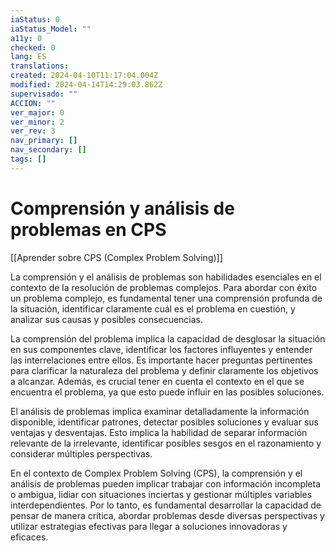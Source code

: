 ```yaml
---
iaStatus: 0
iaStatus_Model: ""
a11y: 0
checked: 0
lang: ES
translations: 
created: 2024-04-10T11:17:04.004Z
modified: 2024-04-14T14:29:03.862Z
supervisado: ""
ACCION: ""
ver_major: 0
ver_minor: 2
ver_rev: 3
nav_primary: []
nav_secondary: []
tags: []
---
```

# Comprensión y análisis de problemas en CPS

[[Aprender sobre CPS (Complex Problem Solving)]]

La comprensión y el análisis de problemas son habilidades esenciales en el contexto de la resolución de problemas complejos. Para abordar con éxito un problema complejo, es fundamental tener una comprensión profunda de la situación, identificar claramente cuál es el problema en cuestión, y analizar sus causas y posibles consecuencias.

La comprensión del problema implica la capacidad de desglosar la situación en sus componentes clave, identificar los factores influyentes y entender las interrelaciones entre ellos. Es importante hacer preguntas pertinentes para clarificar la naturaleza del problema y definir claramente los objetivos a alcanzar. Además, es crucial tener en cuenta el contexto en el que se encuentra el problema, ya que esto puede influir en las posibles soluciones.

El análisis de problemas implica examinar detalladamente la información disponible, identificar patrones, detectar posibles soluciones y evaluar sus ventajas y desventajas. Esto implica la habilidad de separar información relevante de la irrelevante, identificar posibles sesgos en el razonamiento y considerar múltiples perspectivas.

En el contexto de Complex Problem Solving (CPS), la comprensión y el análisis de problemas pueden implicar trabajar con información incompleta o ambigua, lidiar con situaciones inciertas y gestionar múltiples variables interdependientes. Por lo tanto, es fundamental desarrollar la capacidad de pensar de manera crítica, abordar problemas desde diversas perspectivas y utilizar estrategias efectivas para llegar a soluciones innovadoras y eficaces.
